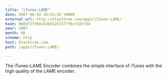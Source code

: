 ```yaml
---
title: "iTunes-LAME"
date: 2007-08-02 16:53:58 +0000
external-url: http://blacktree.com/apps/iTunes-LAME/
hash: 968972ff60154b53257377f0cf2d2744
year: 2007
month: 08
scheme: http
host: blacktree.com
path: /apps/iTunes-LAME/

---
```


The iTunes-LAME Encoder combines the simple interface of iTunes with the high quality of the LAME encoder.
